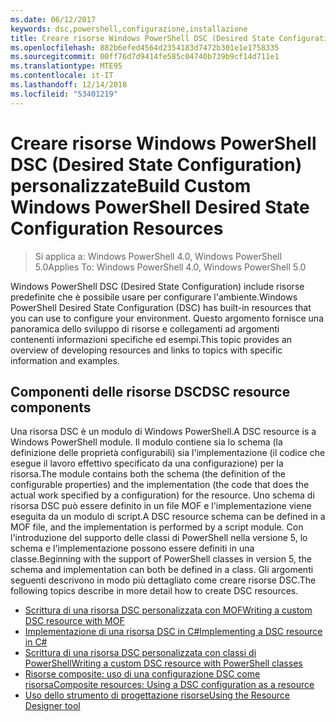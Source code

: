 ```yaml
---
ms.date: 06/12/2017
keywords: dsc,powershell,configurazione,installazione
title: Creare risorse Windows PowerShell DSC (Desired State Configuration) personalizzate
ms.openlocfilehash: 882b6efed4564d2354183d7472b301e1e1758335
ms.sourcegitcommit: 00ff76d7d9414fe585c04740b739b9cf14d711e1
ms.translationtype: MTE95
ms.contentlocale: it-IT
ms.lasthandoff: 12/14/2018
ms.locfileid: "53401219"
---
```

# <a name="build-custom-windows-powershell-desired-state-configuration-resources"></a><span data-ttu-id="55e0e-103">Creare risorse Windows PowerShell DSC (Desired State Configuration) personalizzate</span><span class="sxs-lookup"><span data-stu-id="55e0e-103">Build Custom Windows PowerShell Desired State Configuration Resources</span></span>

> <span data-ttu-id="55e0e-104">Si applica a: Windows PowerShell 4.0, Windows PowerShell 5.0</span><span class="sxs-lookup"><span data-stu-id="55e0e-104">Applies To: Windows PowerShell 4.0, Windows PowerShell 5.0</span></span>

<span data-ttu-id="55e0e-105">Windows PowerShell DSC (Desired State Configuration) include risorse predefinite che è possibile usare per configurare l'ambiente.</span><span class="sxs-lookup"><span data-stu-id="55e0e-105">Windows PowerShell Desired State Configuration (DSC) has built-in resources that you can use to configure your environment.</span></span> <span data-ttu-id="55e0e-106">Questo argomento fornisce una panoramica dello sviluppo di risorse e collegamenti ad argomenti contenenti informazioni specifiche ed esempi.</span><span class="sxs-lookup"><span data-stu-id="55e0e-106">This topic provides an overview of developing resources and links to topics with specific information and examples.</span></span>

## <a name="dsc-resource-components"></a><span data-ttu-id="55e0e-107">Componenti delle risorse DSC</span><span class="sxs-lookup"><span data-stu-id="55e0e-107">DSC resource components</span></span>

<span data-ttu-id="55e0e-108">Una risorsa DSC è un modulo di Windows PowerShell.</span><span class="sxs-lookup"><span data-stu-id="55e0e-108">A DSC resource is a Windows PowerShell module.</span></span> <span data-ttu-id="55e0e-109">Il modulo contiene sia lo schema (la definizione delle proprietà configurabili) sia l'implementazione (il codice che esegue il lavoro effettivo specificato da una configurazione) per la risorsa.</span><span class="sxs-lookup"><span data-stu-id="55e0e-109">The module contains both the schema (the definition of the configurable properties) and the implementation (the code that does the actual work specified by a configuration) for the resource.</span></span> <span data-ttu-id="55e0e-110">Uno schema di risorsa DSC può essere definito in un file MOF e l'implementazione viene eseguita da un modulo di script.</span><span class="sxs-lookup"><span data-stu-id="55e0e-110">A DSC resource schema can be defined in a MOF file, and the implementation is performed by a script module.</span></span> <span data-ttu-id="55e0e-111">Con l'introduzione del supporto delle classi di PowerShell nella versione 5, lo schema e l'implementazione possono essere definiti in una classe.</span><span class="sxs-lookup"><span data-stu-id="55e0e-111">Beginning with the support of PowerShell classes in version 5, the schema and implementation can both be defined in a class.</span></span> <span data-ttu-id="55e0e-112">Gli argomenti seguenti descrivono in modo più dettagliato come creare risorse DSC.</span><span class="sxs-lookup"><span data-stu-id="55e0e-112">The following topics describe in more detail how to create DSC resources.</span></span>

* [<span data-ttu-id="55e0e-113">Scrittura di una risorsa DSC personalizzata con MOF</span><span class="sxs-lookup"><span data-stu-id="55e0e-113">Writing a custom DSC resource with MOF</span></span>](authoringResourceMOF.md)
* [<span data-ttu-id="55e0e-114">Implementazione di una risorsa DSC in C#</span><span class="sxs-lookup"><span data-stu-id="55e0e-114">Implementing a DSC resource in C#</span></span>](authoringResourceMofCS.md)
* [<span data-ttu-id="55e0e-115">Scrittura di una risorsa DSC personalizzata con classi di PowerShell</span><span class="sxs-lookup"><span data-stu-id="55e0e-115">Writing a custom DSC resource with PowerShell classes</span></span>](authoringResourceClass.md)
* [<span data-ttu-id="55e0e-116">Risorse composite: uso di una configurazione DSC come risorsa</span><span class="sxs-lookup"><span data-stu-id="55e0e-116">Composite resources: Using a DSC configuration as a resource</span></span>](authoringResourceComposite.md)
* [<span data-ttu-id="55e0e-117">Uso dello strumento di progettazione risorse</span><span class="sxs-lookup"><span data-stu-id="55e0e-117">Using the Resource Designer tool</span></span>](../authoringResourceMofDesigner.md)
